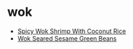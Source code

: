 # wok

 * [Spicy Wok Shrimp With Coconut Rice](index/s/spicy-wok-shrimp-with-coconut-rice-1222183.json)
 * [Wok Seared Sesame Green Beans](index/w/wok-seared-sesame-green-beans-107878.json)

